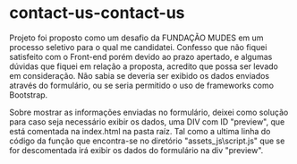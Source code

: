 # contact-us-contact-us
Projeto foi proposto como um desafio da FUNDAÇÃO MUDES
em um processo seletivo para o qual me candidatei.
Confesso que não fiquei satisfeito com o Front-end porém
devido ao prazo apertado, e algumas dúvidas que fiquei em
relação a proposta, acredito que possa ser levado em consideração.
Não sabia se deveria ser exibido os dados enviados através do formulário,
ou se seria permitido o uso de frameworks como Bootstrap.

Sobre mostrar as informações enviadas no formulário, deixei como solução 
para caso seja necessário exibir os dados, uma DIV com ID "preview", que está
comentada na index.html na pasta raíz. Tal como a ultima linha do código da função
que encontra-se no diretório "assets\_js\script.js" que se for descomentada irá 
exibir os dados do formulário na div "preview".
